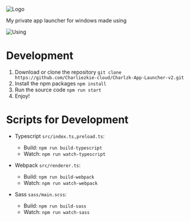 ![Logo](https://github.com/user-attachments/assets/5adebf09-f187-4415-9b08-e5e9f5fe0588)

My private app launcher for windows made using

![Using](https://skillicons.dev/icons?i=electron,ts,webpack)

# Development
1. Download or clone the repository `git clone https://github.com/Charliezkie-cloud/Charlzk-App-Launcher-v2.git`
2. Install the npm packages `npm install`
3. Run the source code `npm run start`
4. Enjoy!

# Scripts for Development
- Typescript `src/index.ts,preload.ts`:

  - Build: `npm run build-typescript`
  - Watch: `npm run watch-typescript`
 
- Webpack `src/renderer.ts`:

  - Build: `npm run build-webpack`
  - Watch: `npm run watch-webpack`
  
- Sass `sass/main.scss`:

  - Build: `npm run build-sass`
  - Watch: `npm run watch-sass`
